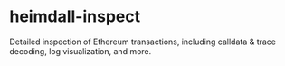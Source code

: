 # heimdall-inspect

Detailed inspection of Ethereum transactions, including calldata & trace decoding, log visualization, and more.

